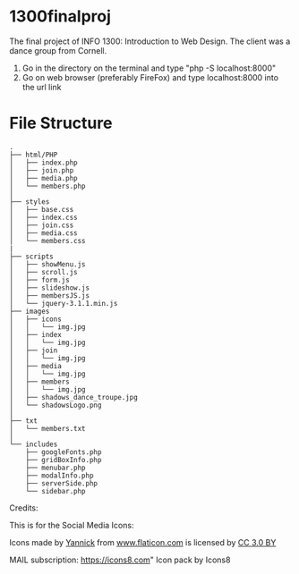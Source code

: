 # 1300finalproj

The final project of INFO 1300: Introduction to Web Design. The client was a dance group from Cornell.

1. Go in the directory on the terminal and type "php -S localhost:8000"
2. Go on web browser (preferably FireFox) and type localhost:8000 into the url link


# File Structure
```
.
├── html/PHP                        
│   ├── index.php
│   ├── join.php 
│   ├── media.php             
│   └── members.php
│
├── styles                     
│   ├── base.css
│   ├── index.css
│   ├── join.css
│   ├── media.css            
│   └── members.css               
|
├── scripts                     
│   ├── showMenu.js               
│   ├── scroll.js
│   ├── form.js
│   ├── slideshow.js
│   ├── membersJS.js
│   └── jquery-3.1.1.min.js
├── images                       
│   ├── icons               
│   │   └── img.jpg
│   ├── index               
│   │   └── img.jpg
│   ├── join                
│   │   └── img.jpg
│   ├── media              
│   │   └── img.jpg
│   ├── members              
│   │   └── img.jpg
│   ├── shadows_dance_troupe.jpg             
│   └── shadowsLogo.png
│      
├── txt                        
│   └── members.txt
│
└── includes                       
    ├── googleFonts.php               
    ├── gridBoxInfo.php
    ├── menubar.php
    ├── modalInfo.php
    ├── serverSide.php
    └── sidebar.php   
```




Credits:

This is for the Social Media Icons:

<div>Icons made by <a href="https://www.flaticon.com/authors/yannick" title="Yannick">Yannick</a> from <a href="https://www.flaticon.com/" title="Flaticon">www.flaticon.com</a> is licensed by <a href="http://creativecommons.org/licenses/by/3.0/" title="Creative Commons BY 3.0" target="_blank">CC 3.0 BY</a></div>



MAIL subscription:
https://icons8.com" Icon pack by Icons8
